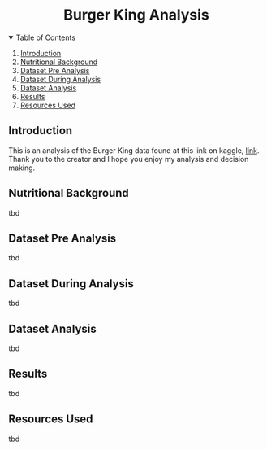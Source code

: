 <a name="readme-top"></a>

<div align="center">
  <h1>Burger King Analysis</h1>
</div>

<details open>
<summary>Table of Contents</summary>
<ol>
  <li><a href="#introduction">Introduction</a></li>
  <li><a href="#nutritional-background">Nutritional Background</a></li>
  <li><a href="#dataset-pre-analysis">Dataset Pre Analysis</a></li>
  <li><a href="#dataset-during-analysis">Dataset During Analysis</a></li>
  <li><a href="#dataset-analysis">Dataset Analysis</a></li>
  <li><a href="#results">Results</a></li>
  <li><a href="#resources-used">Resources Used</a></li>
</ol>
</details>

## Introduction
This is an analysis of the Burger King data found at this link on kaggle, [link]("https://www.kaggle.com/datasets/mattop/burger-king-menu-nutrition-data/data"). Thank you to the creator and I hope you enjoy my analysis and decision making.

## Nutritional Background
tbd

## Dataset Pre Analysis
tbd

## Dataset During Analysis
tbd

## Dataset Analysis
tbd

## Results
tbd

## Resources Used
tbd